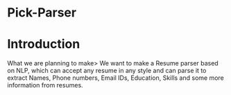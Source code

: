 # Pick-Parser
# Introduction
What we are planning to make> We want to make a Resume parser based on NLP, which can accept any resume in any style and can parse it to extract Names, Phone numbers, Email IDs, Education, Skills and some more information from resumes.



